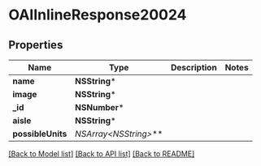 # OAIInlineResponse20024

## Properties
Name | Type | Description | Notes
------------ | ------------- | ------------- | -------------
**name** | **NSString*** |  | 
**image** | **NSString*** |  | 
**_id** | **NSNumber*** |  | 
**aisle** | **NSString*** |  | 
**possibleUnits** | **NSArray&lt;NSString*&gt;*** |  | 

[[Back to Model list]](../README.md#documentation-for-models) [[Back to API list]](../README.md#documentation-for-api-endpoints) [[Back to README]](../README.md)


